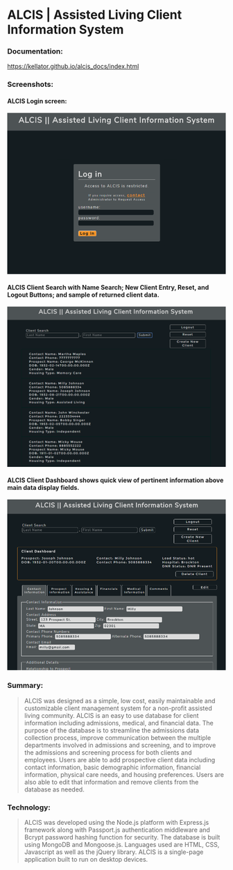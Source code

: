 # ALCIS | Assisted Living Client Information System 

### Documentation:
https://kellator.github.io/alcis_docs/index.html

### Screenshots:
#### ALCIS Login screen:
![Image of ALCIS Login Screen](https://github.com/Kellator/cms_capstone/blob/client_entry/images/ALCIS%20Screenshots/ALCIS_login.png)
#### ALCIS Client Search with Name Search; New Client Entry, Reset, and Logout Buttons; and sample of returned client data.
![Image of ALCIS Search Screen with Returned Results](https://github.com/Kellator/cms_capstone/blob/client_entry/images/ALCIS%20Screenshots/ALCIS_search_results.png)
#### ALCIS Client Dashboard shows quick view of pertinent information above main data display fields.
![image of ALCIS Client Display](https://github.com/Kellator/cms_capstone/blob/client_entry/images/ALCIS%20Screenshots/ALCIS_dashboard.png)

### Summary:  
>ALCIS was designed as a simple, low cost, easily maintainable and customizable client management system for a non-profit assisted living community.  ALCIS is an easy to use database for client information including admissions, medical, and financial data.  The purpose of the database is to streamline the admissions data collection process, improve communication between the multiple departments involved in admissions and screening, and to improve the admissions and screening process for both clients and employees.
Users are able to add prospective client data including contact information, basic demographic information, financial information, physical care needs, and housing preferences.  Users are also able to edit that information and remove clients from the database as needed.  

### Technology:
>ALCIS was developed using the Node.js platform with Express.js framework along with Passport.js authentication middleware and Bcrypt password hashing function for security.  The database is built using MongoDB and Mongoose.js.  Languages used are HTML, CSS, Javascript as well as the jQuery library.  ALCIS is a single-page application built to run on desktop devices.